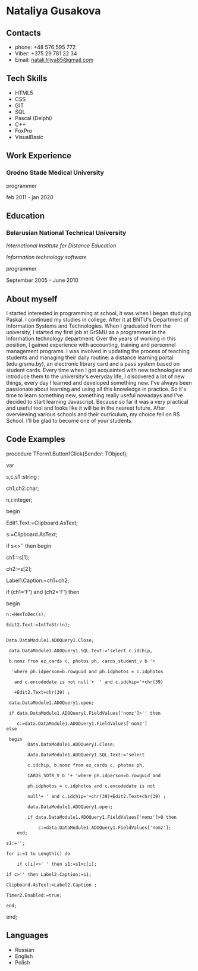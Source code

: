 # Nataliya Gusakova

## Contacts

- phone: +48 576 595 772
- Viber: +375 29 781 22 34
- Email: natali.liliya85@gmail.com

## Tech Skills

- HTML5
- CSS
- GIT
- SQL
- Pascal (Delphi)
- C++
- FoxPro
- VisualBasic

## Work Experience

### Grodno Stade Medical University

programmer

feb 2011 - jan 2020

## Education

### Belarusian National Technical University

_International Institute for Distance Education_

_Information technology software_

programmer

September 2005 - June 2010

## About myself

I started interested in programming at school, it was when I began studying Paskal.
I continued my studies in college. After it at BNTU's Department of Information Systems and Technologies.
When I graduated from the university, I started my first job at GrSMU as a programmer in the Information technology department.
 Over the years of working in this position, I gained experience with accounting, training and personnel management programs. I was involved in updating the process of teaching students and managing their daily routine: a distance learning portal (edu.grsmu.by), an electronic library card and a pass system based on student cards. 
Every time when I got acquainted with new technologies and introduce them to the university's everyday life, I discovered a lot of new things, every day I learned and developed something new.
I've always been passionate about learning and using all this knowledge in practice. So it's time to learn something new, something really useful nowadays and I've decided to start learning Javascript. Because so far it was a very practical and useful tool and looks like it will be in the nearest future.
After overviewing various schools and their curriculum, my choice fell on RS School. I'll be glad to become one of your students.

## Code Examples

procedure TForm1.Button1Click(Sender: TObject);

var

s,c,s1 :string ;

ch1,ch2:char;

n,i:integer;

begin


 Edit1.Text:=Clipboard.AsText;

 s:=Clipboard.AsText;

 if s<>'' then begin

 ch1:=s[1];

 ch2:=s[2];

 Label1.Caption:=ch1+ch2;

 if (ch1='F') and (ch2='F') then

   begin

    n:=HexToDec(s);

    Edit2.Text:=IntToStr(n);


    Data.DataModule1.ADOQuery1.Close;

     data.DataModule1.ADOQuery1.SQL.Text:='select c.idchip, 
     
     b.nomz from ez_cards c, photos ph, cards_student_v b '+ 
     
      'where ph.idperson=b.rowguid and ph.idphotos = c.idphotos
      
       and c.encodedate is not null'+  ' and c.idchip='+chr(39)
       
       +Edit2.Text+chr(39) ;

     data.DataModule1.ADOQuery1.open;

     if data.DataModule1.ADOQuery1.FieldValues['nomz']>'' then

        c:=data.DataModule1.ADOQuery1.FieldValues['nomz']
    else 

     begin
            Data.DataModule1.ADOQuery1.Close;

            data.DataModule1.ADOQuery1.SQL.Text:='select 
            
            c.idchip, b.nomz from ez_cards c, photos ph, 
            
            CARDS_SOTR_V b '+ 'where ph.idperson=b.rowguid and 
            
            ph.idphotos = c.idphotos and c.encodedate is not 
            
            null'+ ' and c.idchip='+chr(39)+Edit2.Text+chr(39) ;

            data.DataModule1.ADOQuery1.open;

            if data.DataModule1.ADOQuery1.FieldValues['nomz']>0 then

                c:=data.DataModule1.ADOQuery1.FieldValues['nomz'];
        end;
 
    s1:='';

    for i:=1 to Length(c) do

        if c[i]<>' ' then s1:=s1+c[i];

    if c>'' then Label2.Caption:=s1;
   
    Clipboard.AsText:=Label2.Caption ;

    Timer2.Enabled:=true;

    end;     
               
 end;

## Languages
* Russian
* English
* Polish